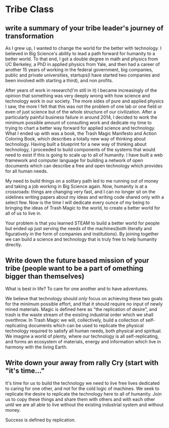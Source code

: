 # Tribe Class


## write a summary of your tribe leader's journey of transformation

As I grew up, I wanted to change the world for the better with technology.  I believed in Big Science's ability to lead a path forward for humanity to a better world.  To that end, I got a double degree in math and physics from UC Berkeley, a PhD in applied physics from Yale, and then had a career of another 15 years of working in the federal government, big companies, public and private universities, startups(I have started two companies and been involved with starting a third), and non profits. 

After years of work in research(I'm still in it) I became increasingly of the opinion that something was very deeply wrong with how science and technology work in our society.  The more sides of pure and applied physics I saw, the more I felt that this was not the problem of one lab or one field or even of just science but of the whole structure of our civilization.  After a particularly painful business failure in around 2014, I decided to work the minimum possible amount of consulting work and dedicate my time to trying to chart a better way forward for applied science and technology.  What I ended up with was a book, the Trash Magic Manifesto and Action Coloring Book, which describes a totally new way of thinking about technology.  Having built a blueprint for a new way of thinking about technology, I proceeded to build components of the systems that would need to exist if this is going to scale up to all of humanity.  I have built a web framework and computer language for building a network of open documents which can describe a free and open technology which provides for all human needs.  

My need to build things on a solitary path led to me running out of money and taking a job working in Big Science again.  Now, humanity is at a crossroads: things are changing very fast, and I can no longer sit on the sidelines writing papers about my ideas and writing code shared only with a select few.  Now is the time I will dedicate every ounce of my being to bringing the ideas of Trash Magic to the world, to create a better world for all of us to live in.


Your problem is that you learned STEAM to build a better world for people but ended up just serving the needs of the machines(both literally and figuratively in the form of companies and institutions). By joining together we can build a science and technology that is truly free to help humanity directly.

## Write down the future based mission of your tribe  (people want to be a part of omething bigger than themselves)

What is best in life?  To care for one another and to have adventures.  

We believe that technology should *only* focus on achieving these two goals for the minimum possible effort, and that it should require no input of newly mined materials.  Magic is defined here as "the replication of desire", and trash is the waste stream of the existing industrial order which we shall overthrow.  In Trash Magic we will, collectively, build a collection of self-replicating documents which can be used to replicate the physical technology required to satisfy all human needs, both physical and spiritual.  We imagine a world of plenty, where our technology is all self-replicating, and forms an ecosystem of materials, energy and information which live in harmony with the living Earth.

## Write down your away from rally Cry (start with "it's time..."

It's time for us to build the technology we need to live free lives dedicated to caring for one other, and not for the cold logic of machines.  We seek to replicate the desire to replicate the technology here to all of humanity.  Join us to copy these things and share them with others and with each other until we are all able to live without the existing industrial system and without money.

Success is defined by replication.





